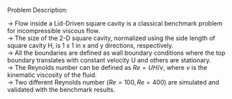 Problem Description:

-> Flow inside a Lid-Driven square cavity is a classical benchmark problem for incompressible viscous flow.  
-> The size of the 2-D square cavity, normalized using the side length of square cavity H, is 1 x 1 in x and y directions, respectively.  
-> All the boundaries are defined as wall boundary conditions where the top boundary translates with constant velocity U and others are stationary.  
-> The Reynolds number can be defined as $Re = U H / \nu$, where $\nu$ is the kinematic viscosity of the fluid.  
-> Two different Reynolds number $\left(Re=100, Re=400 \right)$ are simulated and validated with the benchmark results.

